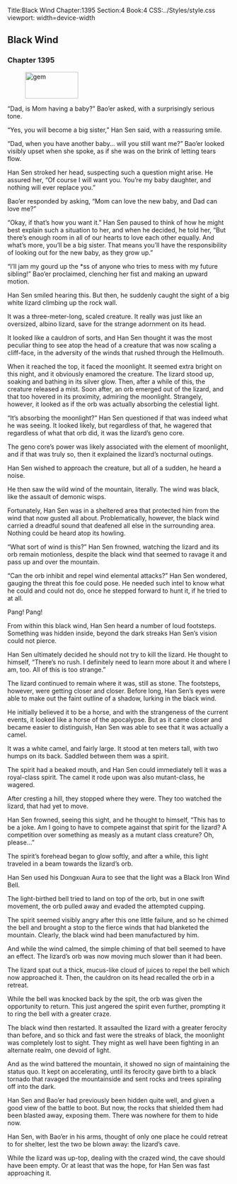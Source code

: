 Title:Black Wind 
Chapter:1395 
Section:4 
Book:4 
CSS:../Styles/style.css 
viewport: width=device-width
  
## Black Wind
### Chapter 1395
  
<figure>
	<img src="../Images/gem.gif" alt="gem" id="gem" width="120" height="60" />
</figure>
  

  
“Dad, is Mom having a baby?” Bao’er asked, with a surprisingly serious tone.

“Yes, you will become a big sister,” Han Sen said, with a reassuring smile.

“Dad, when you have another baby… will you still want me?” Bao’er looked visibly upset when she spoke, as if she was on the brink of letting tears flow.

Han Sen stroked her head, suspecting such a question might arise. He assured her, “Of course I will want you. You’re my baby daughter, and nothing will ever replace you.”

Bao’er responded by asking, “Mom can love the new baby, and Dad can love me?”

“Okay, if that’s how you want it.” Han Sen paused to think of how he might best explain such a situation to her, and when he decided, he told her, “But there’s enough room in all of our hearts to love each other equally. And what’s more, you’ll be a big sister. That means you’ll have the responsibility of looking out for the new baby, as they grow up.”

“I’ll jam my gourd up the *ss of anyone who tries to mess with my future sibling!” Bao’er proclaimed, clenching her fist and making an upward motion.

Han Sen smiled hearing this. But then, he suddenly caught the sight of a big white lizard climbing up the rock wall.

It was a three-meter-long, scaled creature. It really was just like an oversized, albino lizard, save for the strange adornment on its head.

It looked like a cauldron of sorts, and Han Sen thought it was the most peculiar thing to see atop the head of a creature that was now scaling a cliff-face, in the adversity of the winds that rushed through the Hellmouth.

When it reached the top, it faced the moonlight. It seemed extra bright on this night, and it obviously enamored the creature. The lizard stood up, soaking and bathing in its silver glow. Then, after a while of this, the creature released a mist. Soon after, an orb emerged out of the lizard, and that too hovered in its proximity, admiring the moonlight. Strangely, however, it looked as if the orb was actually absorbing the celestial light.

“It’s absorbing the moonlight?” Han Sen questioned if that was indeed what he was seeing. It looked likely, but regardless of that, he wagered that regardless of what that orb did, it was the lizard’s geno core.

The geno core’s power was likely associated with the element of moonlight, and if that was truly so, then it explained the lizard’s nocturnal outings.

Han Sen wished to approach the creature, but all of a sudden, he heard a noise.

He then saw the wild wind of the mountain, literally. The wind was black, like the assault of demonic wisps.

Fortunately, Han Sen was in a sheltered area that protected him from the wind that now gusted all about. Problematically, however, the black wind carried a dreadful sound that deafened all else in the surrounding area. Nothing could be heard atop its howling.

“What sort of wind is this?” Han Sen frowned, watching the lizard and its orb remain motionless, despite the black wind that seemed to ravage it and pass up and over the mountain.

“Can the orb inhibit and repel wind elemental attacks?” Han Sen wondered, gauging the threat this foe could pose. He needed such intel to know what he could and could not do, once he stepped forward to hunt it, if he tried to at all.

Pang! Pang!

From within this black wind, Han Sen heard a number of loud footsteps. Something was hidden inside, beyond the dark streaks Han Sen’s vision could not pierce.

Han Sen ultimately decided he should not try to kill the lizard. He thought to himself, “There’s no rush. I definitely need to learn more about it and where I am, too. All of this is too strange.”

The lizard continued to remain where it was, still as stone. The footsteps, however, were getting closer and closer. Before long, Han Sen’s eyes were able to make out the faint outline of a shadow, lurking in the black wind.

He initially believed it to be a horse, and with the strangeness of the current events, it looked like a horse of the apocalypse. But as it came closer and became easier to distinguish, Han Sen was able to see that it was actually a camel.

It was a white camel, and fairly large. It stood at ten meters tall, with two humps on its back. Saddled between them was a spirit.

The spirit had a beaked mouth, and Han Sen could immediately tell it was a royal-class spirit. The camel it rode upon was also mutant-class, he wagered.

After cresting a hill, they stopped where they were. They too watched the lizard, that had yet to move.

Han Sen frowned, seeing this sight, and he thought to himself, “This has to be a joke. Am I going to have to compete against that spirit for the lizard? A competition over something as measly as a mutant class creature? Oh, please…”

The spirit’s forehead began to glow softly, and after a while, this light traveled in a beam towards the lizard’s orb.

Han Sen used his Dongxuan Aura to see that the light was a Black Iron Wind Bell.

The light-birthed bell tried to land on top of the orb, but in one swift movement, the orb pulled away and evaded the attempted cupping.

The spirit seemed visibly angry after this one little failure, and so he chimed the bell and brought a stop to the fierce winds that had blanketed the mountain. Clearly, the black wind had been manufactured by him.

And while the wind calmed, the simple chiming of that bell seemed to have an effect. The lizard’s orb was now moving much slower than it had been.

The lizard spat out a thick, mucus-like cloud of juices to repel the bell which now approached it. Then, the cauldron on its head recalled the orb in a retreat.

While the bell was knocked back by the spit, the orb was given the opportunity to return. This just angered the spirit even further, prompting it to ring the bell with a greater craze.

The black wind then restarted. It assaulted the lizard with a greater ferocity than before, and so thick and fast were the streaks of black, the moonlight was completely lost to sight. They might as well have been fighting in an alternate realm, one devoid of light.

And as the wind battered the mountain, it showed no sign of maintaining the status quo. It kept on accelerating, until its ferocity gave birth to a black tornado that ravaged the mountainside and sent rocks and trees spiraling off into the dark.

Han Sen and Bao’er had previously been hidden quite well, and given a good view of the battle to boot. But now, the rocks that shielded them had been blasted away, exposing them. There was nowhere for them to hide now.

Han Sen, with Bao’er in his arms, thought of only one place he could retreat to for shelter, lest the two be blown away: the lizard’s cave.

While the lizard was up-top, dealing with the crazed wind, the cave should have been empty. Or at least that was the hope, for Han Sen was fast approaching it.